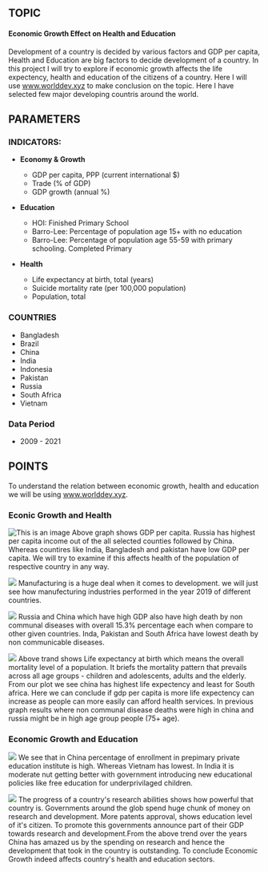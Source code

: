 ## TOPIC
#### Economic Growth Effect on Health and Education

Development of a country is decided by various factors and GDP per capita, Health and Education are big factors to decide development of a country. In this project I will  try to explore if economic growth affects the life expectency, health and education of the citizens of a country. Here I will use www.worlddev.xyz to make conclusion on the topic. Here I have selected few major developing countris around the world.


## PARAMETERS
### INDICATORS:
* **Economy & Growth**
  * GDP per capita, PPP (current international $)
  * Trade (% of GDP)
  * GDP growth (annual %)

* **Education**
  * HOI: Finished Primary School
  * Barro-Lee: Percentage of population age 15+ with no education
  * Barro-Lee: Percentage of population age 55-59 with primary schooling. Completed Primary

* **Health**
  * Life expectancy at birth, total (years)
  * Suicide mortality rate (per 100,000 population)
  * Population, total

### COUNTRIES
* Bangladesh
* Brazil
* China
* India
* Indonesia
* Pakistan
* Russia
* South Africa 
* Vietnam

### Data Period
- 2009 - 2021

## POINTS 
To understand the relation between economic growth, health and education we will be using www.worlddev.xyz. 
### Econic Growth and Health
![This is an image](https://github.com/DISHANTJOSHI1/dishant_data690/blob/092bd28eac54caa3e1835e30a35ed9637eb20b03/individual_project/gdpCpta.png)
Above graph shows GDP per capita. Russia has highest per capita income out of the all selected counties followed by China. Whereas countires like India, Bangladesh and pakistan have low GDP per capita. We will try to examine if this affects health of the population of respective country in any way. 



![](https://github.com/DISHANTJOSHI1/dishant_data690/blob/092bd28eac54caa3e1835e30a35ed9637eb20b03/individual_project/manufecturingAddede.png)
Manufacturing is a huge deal when it comes to development. we will just see how manufecturing industries performed in the year 2019 of different countries.


![](https://github.com/DISHANTJOSHI1/dishant_data690/blob/092bd28eac54caa3e1835e30a35ed9637eb20b03/individual_project/deathCausePie.png)
Russia and China which have high GDP also have high death by non communal diseases with overall 15.3% percentage each when compare to other given countries. Inda, Pakistan and South Africa have lowest death by non communicable diseases.

![](https://github.com/DISHANTJOSHI1/dishant_data690/blob/092bd28eac54caa3e1835e30a35ed9637eb20b03/individual_project/lifeExpectancyTrend.png)
Above trand shows Life expectancy at birth which means  the overall mortality level of a population. It briefs the mortality pattern that prevails across all age groups - children and adolescents, adults and the elderly. From our plot we see china has highest life expectency and least for South africa. Here we can conclude if gdp per capita is more life expectency can increase as people can more easily can afford health services. In previous graph results where non communal disease deaths were high in china and russia might be in high age group people (75+ age).

### Economic Growth and Education

![](https://github.com/DISHANTJOSHI1/dishant_data690/blob/092bd28eac54caa3e1835e30a35ed9637eb20b03/individual_project/schoolEnrolBar.png)
We see that in China percentage of enrollment in prepimary private education institute is high. Whereas Vietnam has lowest. In India it is moderate nut getting better with government introducing new educational policies like free education for underprivilaged children. 

![](https://github.com/DISHANTJOSHI1/dishant_data690/blob/092bd28eac54caa3e1835e30a35ed9637eb20b03/individual_project/researchExpanditure.png)
The progress of a country's research abilities shows how powerful that country is. Governments around the glob spend huge chunk of money on research and development. More patents approval, shows education level of it's citizen. To promote this governments announce part of their GDP towards research and development.From the above trend over the years China has amazed us by the spending on research and hence the development that took in the country is outstanding. To conclude Economic Growth indeed affects country's health and education sectors.  













